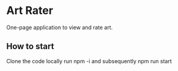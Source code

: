# Art Rater
One-page application to view and rate art.

## How to start

Clone the code locally run npm -i and subsequently npm run start
